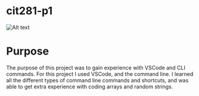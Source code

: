 # cit281-p1

![Alt text](https://github.com/kbash-uo/cit281-p1/assets/170210333/06059f12-d799-4a43-a694-a2a8b510b43f)

# Purpose
The purpose of this project was to gain experience with VSCode and CLI commands. For this project I used VSCode, and the command line. I learned all the different types of command line commands and shortcuts, and was able to get extra experience with coding arrays and random strings.
